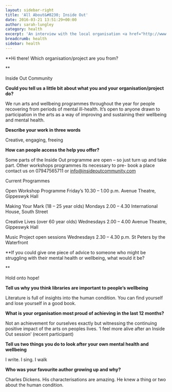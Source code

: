 ```yaml
---
layout: sidebar-right
title: 'All About&#8230; Inside Out'
date: 2016-03-21 13:51:29+00:00
author: sarah-lungley
category: health
excerpt: 'An interview with the local organisation <a href="http://www.insideoutcommunity.com/">Inside Out Community</a>.'
breadcrumb: health
sidebar: health
---
```

**Hi there! Which organisation/project are you from?

**

Inside Out Community

**Could you tell us a little bit about what you and your organisation/project do?**

We run arts and wellbeing programmes throughout the year for people recovering from periods of mental ill-health. It’s open to anyone drawn to participation in the arts as a way of improving and sustaining their wellbeing and mental health.

**Describe your work in three words**

Creative, engaging, freeing

**How can people access the help you offer?**

Some parts of the Inside Out programme are open – so just turn up and take part. Other workshops programmes its necessary to pre- book a place contact us on 07947565711 or <info@insideoutcommunity.com>

Current Programmes

Open Workshop Programme Friday’s 10.30 – 1.00 p.m. Avenue Theatre, Gippeswyk Hall

Making Your Mark (18 – 25 year olds) Mondays 2.00 – 4.30 International House, South Street

Creative Lives (over 60 year olds) Wednesdays 2.00 &#8211; 4.00 Avenue Theatre, Gippeswyk Hall

Music Project open sessions Wednesdays 2.30 – 4.30 p.m. St Peters by the Waterfront

**If you could give one piece of advice to someone who might be struggling with their mental health or wellbeing, what would it be?

**

Hold onto hope!

**Tell us why you think libraries are important to people’s wellbeing**

Literature is full of insights into the human condition. You can find yourself and lose yourself in a good book.

**What is your organisation most proud of achieving in the last 12 months?**

Not an achievement for ourselves exactly but witnessing the continuing positive impact of the arts on peoples lives. ‘I feel more alive after an Inside Out session’ (recent participant)

**Tell us two things you do to look after your own mental health and wellbeing**

I write. I sing. I walk

**Who was your favourite author growing up and why?**

Charles Dickens. His characterisations are amazing. He knew a thing or two about the human condition.
